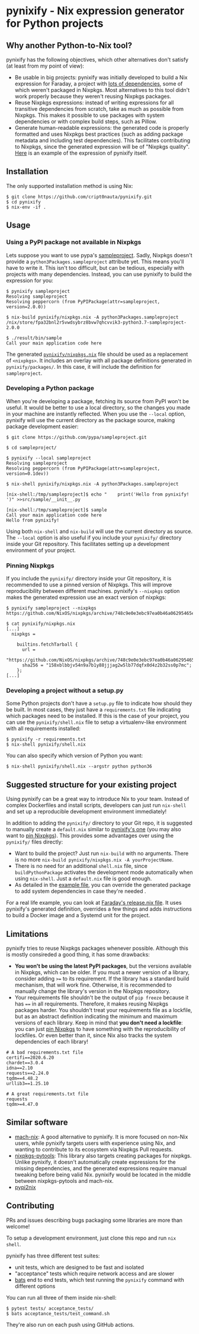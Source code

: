 # pynixify - Nix expression generator for Python projects

## Why another Python-to-Nix tool?

pynixify has the following objectives, which other alternatives don't satisfy
(at least from my point of view):

* Be usable in big projects: pynixify was initially developed to build a Nix
  expression for Faraday, a project with [lots of dependencies][deps], some of which
  weren't packaged in Nixpkgs. Most alternatives to this tool didn't work properly
  because they weren't reusing Nixpkgs packages.
* Reuse Nixpkgs expressions: instead of writing expressions for all transitive
  dependencies from scratch, take as much as possible from Nixpkgs. This makes
  it possible to use packages with system dependencies or with complex build steps,
  such as Pillow.
* Generate human-readable expressions: the generated code is properly formatted and
  uses Nixpkgs best practices (such as adding package metadata and including test
  dependencies). This facilitates contributing to Nixpkgs, since the generated
  expression will be of "Nixpkgs quality". [Here][expression] is an example of the
  expression of pynixify itself. 

[expression]: https://github.com/cript0nauta/pynixify/blob/main/nix/packages/pynixify/default.nix
[deps]: https://github.com/infobyte/faraday/blob/master/requirements.txt

## Installation

The only supported installation method is using Nix:

```
$ git clone https://github.com/cript0nauta/pynixify.git
$ cd pynixify
$ nix-env -if .
```

## Usage

### Using a PyPI package not available in Nixpkgs

Lets suppose you want to use pypa's [sampleproject][sampleproject]. Sadly,
Nixpkgs doesn't provide a `python3Packages.sampleproject` attribute yet. This
means you'll have to write it. This isn't too difficult, but can be tedious,
especially with projects with many dependencies. Instead, you can use pynixify
to build the expression for you:

```
$ pynixify sampleproject
Resolving sampleproject
Resolving peppercorn (from PyPIPackage(attr=sampleproject, version=2.0.0))

$ nix-build pynixify/nixpkgs.nix -A python3Packages.sampleproject
/nix/store/fpa32bnl2r5vwdsybrz8bvw7qhcvvik3-python3.7-sampleproject-2.0.0

$ ./result/bin/sample
Call your main application code here
```

The generated [`pynixify/nixpkgs.nix`][nixpkgs.nix] file should be used as a
replacement of `<nixpkgs>`. It includes an overlay with all package definitions
generated in `pynixify/packages/`. In this case, it will include the definition
for `sampleproject`.

[sampleproject]: https://pypi.org/project/sampleproject/
[nixpkgs.nix]: https://github.com/cript0nauta/pynixify/blob/main/nix/nixpkgs.nix

### Developing a Python package

When you're developing a package, fetching its source from PyPI won't be
useful. It would be better to use a local directory, so the changes you made in
your machine are instantly reflected. When you use the `--local` option,
pynixify will use the current directory as the package source, making package
development easier:

```
$ git clone https://github.com/pypa/sampleproject.git

$ cd sampleproject/

$ pynixify --local sampleproject
Resolving sampleproject
Resolving peppercorn (from PyPIPackage(attr=sampleproject, version=0.1dev))

$ nix-shell pynixify/nixpkgs.nix -A python3Packages.sampleproject

[nix-shell:/tmp/sampleproject]$ echo "    print('Hello from pynixify! ')" >>src/sample/__init__.py

[nix-shell:/tmp/sampleproject]$ sample
Call your main application code here
Hello from pynixify!
```

Using both `nix-shell` and `nix-build` will use the current directory as
source. The `--local` option is also useful if you include your `pynixify/`
directory inside your Git repository. This facilitates setting up a development
environment of your project.

<a id="pinning-nixpkgs"></a>
### Pinning Nixpkgs

If you include the `pynixify/` directory inside your Git repository, it is
recommended to use a pinned version of Nixpkgs. This will improve
reproducibility between different machines. pynixify's `--nixpkgs` option
makes the generated expression use an exact version of nixpkgs:

```
$ pynixify sampleproject --nixpkgs https://github.com/NixOS/nixpkgs/archive/748c9e0e3ebc97ea0b46a06295465eff2fb5ef92.tar.gz

$ cat pynixify/nixpkgs.nix
[...]
  nixpkgs =

    builtins.fetchTarball {
      url =
        "https://github.com/NixOS/nixpkgs/archive/748c9e0e3ebc97ea0b46a06295465eff2fb5ef92.tar.gz";
      sha256 = "158xblbbjv54n9a7b1y88jjjag2w5lb77dqfx0d4z2b32ss0p7mc";
    };
[...]
```

### Developing a project without a setup.py

Some Python projects don't have a `setup.py` file to indicate how should they
be built. In most cases, they just have a `requirements.txt` file indicating
which packages need to be installed. If this is the case of your project, you
can use the `pynixify/shell.nix` file to setup a virtualenv-like environment
with all requirements installed:

```
$ pynixify -r requirements.txt
$ nix-shell pynixify/shell.nix
```

You can also specify which version of Python you want:
```
$ nix-shell pynixify/shell.nix --argstr python python36
```

## Suggested structure for your existing project

Using pynixify can be a great way to introduce Nix to your team. Instead of
complex Dockerfiles and install scripts, developers can just run `nix-shell`
and set up a reproducible development environment immediately!

In addition to adding the `pynixify/` directory to your Git repo, it is
suggested to manually create a `default.nix` similar to [pynixify's
one][defaultnix] (you may also want to [pin Nixpkgs](#pinning-nixpkgs)). This
provides some advantages over using the `pynixify/` files directly:

* Want to build the project? Just run `nix-build` with no arguments. There is
  no more `nix-build pynixify/nixpkgs.nix -A yourProjectName`.
* There is no need for an additional `shell.nix` file, since
  `buildPythonPackage` activates the development mode automatically when using
  `nix-shell`. Just a `default.nix` file is good enough.
* As detailed in the [example file][defaultnix], you can override the generated
  package to add system dependencies in case they're needed .

For a real life example, you can look at [Faraday's release.nix
file][releasenix]. It uses pynixify's generated definition, overrides a few
things and adds instructions to build a Docker image and a Systemd unit for
the project.

[defaultnix]: https://github.com/cript0nauta/pynixify/blob/main/default.nix
[releasenix]: https://github.com/infobyte/faraday/blob/dev/release.nix

## Limitations

pynixify tries to reuse Nixpkgs packages whenever possible. Although this is
mostly consireded a good thing, it has some drawbacks:

* **You won't be using the latest PyPI packages**, but the versions available in
  Nixpkgs, which can be older. If you must a newer version of a library,
  consider adding `>=` to its requirement. If the library has a standard build mechanism,
  that will work fine. Otherwise, it is recommended to manually change the
  library's version in the Nixpkgs repository.
* Your requirements file shouldn't be the output of `pip freeze` because it has
  `==` in all requirements. Therefore, it makes reusing Nixpkgs packages harder. You
  shouldn't treat your requirements file as a lockfile, but as an abstract 
  definition indicating the minimum and maximum versions of each library. Keep in mind that
  **you don't need a lockfile**: you can just [pin Nixpkgs](#pinning-nixpkgs) to have something
  with the reproducibility of lockfiles. Or even better than it, since Nix also
  tracks the system dependencies of each library!

```
# A bad requirements.txt file
certifi==2020.6.20
chardet==3.0.4
idna==2.10
requests==2.24.0
tqdm==4.48.2
urllib3==1.25.10
```

```
# A great requirements.txt file
requests
tqdm>=4.47.0
```


## Similar software

* [mach-nix][mach-nix]: A good alternative to pynixify. It is more focused on
  non-Nix users, while pynixify targets users with experience using Nix, and
  wanting to contribute to its ecosystem via Nixpkgs Pull requests.
* [nixpkgs-pytools][nixpkgs-pytools]: This library also targets creating
  packages for nixpkgs. Unlike pynixify, it doesn't automatically create expressions
  for the missing dependencies, and the generated expressions require manual tweaking
  before being valid Nix. pynixify would be located in the middle between
  nixpkgs-pytools and mach-nix.
* [pypi2nix][pypi2nix]

[mach-nix]: https://github.com/DavHau/mach-nix
[pypi2nix]: https://github.com/nix-community/pypi2nix
[nixpkgs-pytools]: https://github.com/nix-community/nixpkgs-pytools/


## Contributing

PRs and issues describing bugs packaging some libraries are more than welcome!

To setup a development environment, just clone this repo and run `nix shell`.

pynixify has three different test suites:

* unit tests, which are designed to be fast and isolated
* "acceptance" tests which require network access and are slower
* [bats][bats] end to end tests, which test running the `pynixify` command with different options

You can run all three of them inside nix-shell:

```
$ pytest tests/ acceptance_tests/
$ bats acceptance_tests/test_command.sh
```

They're also run on each push using GitHub actions.

[bats]: https://github.com/sstephenson/bats

